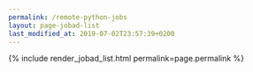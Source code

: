 ```yaml
---
permalink: /remote-python-jobs
layout: page-jobad-list
last_modified_at: 2019-07-02T23:57:39+0200
---
```

{% include render_jobad_list.html permalink=page.permalink %}
